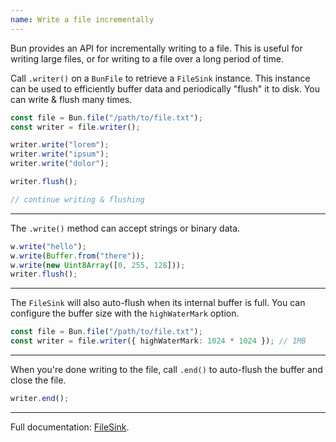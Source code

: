 ```yaml
---
name: Write a file incrementally
---
```


Bun provides an API for incrementally writing to a file. This is useful for writing large files, or for writing to a file over a long period of time.

Call `.writer()` on a `BunFile` to retrieve a `FileSink` instance. This instance can be used to efficiently buffer data and periodically "flush" it to disk. You can write & flush many times.

```ts
const file = Bun.file("/path/to/file.txt");
const writer = file.writer();

writer.write("lorem");
writer.write("ipsum");
writer.write("dolor");

writer.flush();

// continue writing & flushing
```

---

The `.write()` method can accept strings or binary data.

```ts
w.write("hello");
w.write(Buffer.from("there"));
w.write(new Uint8Array([0, 255, 128]));
writer.flush();
```

---

The `FileSink` will also auto-flush when its internal buffer is full. You can configure the buffer size with the `highWaterMark` option.

```ts
const file = Bun.file("/path/to/file.txt");
const writer = file.writer({ highWaterMark: 1024 * 1024 }); // 1MB
```

---

When you're done writing to the file, call `.end()` to auto-flush the buffer and close the file.

```ts
writer.end();
```

---

Full documentation: [FileSink](/docs/api/file-io#incremental-writing-with-filesink).
